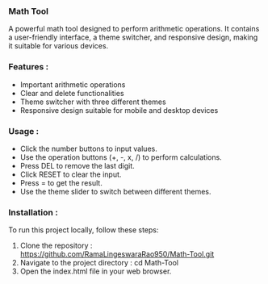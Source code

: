 ### Math Tool
A powerful math tool designed to perform arithmetic operations. It contains a user-friendly interface, a theme switcher, and responsive design, making it suitable for various devices.

 ### Features :
- Important arithmetic operations
- Clear and delete functionalities
- Theme switcher with three different themes
- Responsive design suitable for mobile and desktop devices

### Usage :
- Click the number buttons to input values.
- Use the operation buttons (+, -, x, /) to perform calculations.
- Press DEL to remove the last digit.
- Click RESET to clear the input.
- Press = to get the result.
- Use the theme slider to switch between different themes.

### Installation :
To run this project locally, follow these steps:
1. Clone the repository :
   https://github.com/RamaLingeswaraRao950/Math-Tool.git
2. Navigate to the project directory :
   cd Math-Tool
3. Open the index.html file in your web browser.
